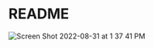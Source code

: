 # README
 

![Screen Shot 2022-08-31 at 1 37 41 PM](https://user-images.githubusercontent.com/102636892/187777405-2a1705a3-8f2b-4ae3-8448-d03c964fa394.png)
